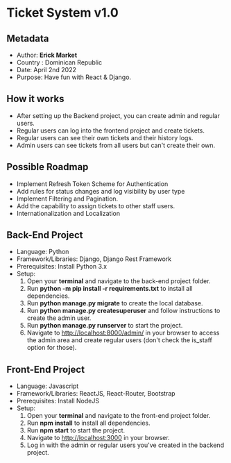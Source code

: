 # Ticket System v1.0 
## Metadata
- Author: **Erick Market**
- Country : Dominican Republic
- Date: April 2nd 2022
- Purpose: Have fun with React & Django.

## How it works
- After setting up the Backend project, you can create admin and regular users.
- Regular users can log into the frontend project and create tickets.
- Regular users can see their own tickets and their history logs.
- Admin users can see tickets from all users but can't create their own.

## Possible Roadmap
- Implement Refresh Token Scheme for Authentication
- Add rules for status changes and log visibility by user type
- Implement Filtering and Pagination.
- Add the capability to assign tickets to other staff users.
- Internationalization and Localization


## Back-End Project
- Language: Python
- Framework/Libraries: Django, Django Rest Framework
- Prerequisites: Install Python 3.x
- Setup:
  1. Open your **terminal** and navigate to the back-end project folder.
  2. Run **python -m pip install -r requirements.txt** to install all dependencies.
  3. Run **python manage.py migrate** to create the local database.
  4. Run **python manage.py createsuperuser** and follow instructions to create the admin user.
  5. Run **python manage.py runserver** to start the project.
  6. Navigate to [http://localhost:8000/admin/](http://localhost:8000/admin/) in your browser to 
  access the admin area and create regular users (don't check the is_staff option for those).

## Front-End Project
- Language: Javascript
- Framework/Libraries: ReactJS, React-Router, Bootstrap
- Prerequisites: Install NodeJS 
- Setup:
  1. Open your **terminal** and navigate to the front-end project folder.
  2. Run **npm install** to install all dependencies.
  3. Run **npm start** to start the project.
  4. Navigate to [http://localhost:3000](http://localhost:3000) in your browser.
  5. Log in with the admin or regular users you've created in the backend project.
